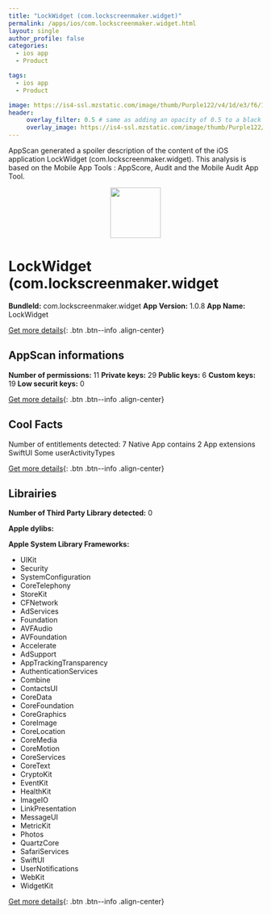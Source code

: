 ```yaml
---
title: "LockWidget (com.lockscreenmaker.widget)"
permalink: /apps/ios/com.lockscreenmaker.widget.html
layout: single
author_profile: false
categories: 
  - ios app 
  - Product 

tags: 
  - ios app 
  - Product 

image: https://is4-ssl.mzstatic.com/image/thumb/Purple122/v4/1d/e3/f6/1de3f6dc-a904-738c-c1e1-0f2a28df6806/AppIcon-1x_U007emarketing-0-10-0-85-220.png/512x512bb.jpg
header: 
     overlay_filter: 0.5 # same as adding an opacity of 0.5 to a black background
     overlay_image: https://is4-ssl.mzstatic.com/image/thumb/Purple122/v4/1d/e3/f6/1de3f6dc-a904-738c-c1e1-0f2a28df6806/AppIcon-1x_U007emarketing-0-10-0-85-220.png/512x512bb.jpg
---
```

AppScan generated a spoiler description of the content of the iOS application LockWidget (com.lockscreenmaker.widget). This analysis is based on the Mobile App Tools : AppScore, Audit and the Mobile Audit App Tool.

  
  
<div style="text-align: center;"><img src="https://is4-ssl.mzstatic.com/image/thumb/Purple122/v4/1d/e3/f6/1de3f6dc-a904-738c-c1e1-0f2a28df6806/AppIcon-1x_U007emarketing-0-10-0-85-220.png/512x512bb.jpg" width="100" height="100"></div>  
  
# LockWidget (com.lockscreenmaker.widget

**BundleId:** com.lockscreenmaker.widget
**App Version:** 1.0.8
**App Name:** LockWidget


[Get more details](/pricing.html){: .btn .btn--info .align-center}  
  
## AppScan informations 

**Number of permissions:** 11
**Private keys:** 29
**Public keys:** 6
**Custom keys:** 19
**Low securit keys:** 0
  
[Get more details](/pricing.html){: .btn .btn--info .align-center}

## Cool Facts

Number of entitlements detected: 7
Native App
contains 2 App extensions
SwiftUI
Some userActivityTypes
  
[Get more details](/pricing.html){: .btn .btn--info .align-center}

## Librairies 
**Number of Third Party Library detected:** 0

**Apple dylibs:**


**Apple System Library Frameworks:**
- UIKit
- Security
- SystemConfiguration
- CoreTelephony
- StoreKit
- CFNetwork
- AdServices
- Foundation
- AVFAudio
- AVFoundation
- Accelerate
- AdSupport
- AppTrackingTransparency
- AuthenticationServices
- Combine
- ContactsUI
- CoreData
- CoreFoundation
- CoreGraphics
- CoreImage
- CoreLocation
- CoreMedia
- CoreMotion
- CoreServices
- CoreText
- CryptoKit
- EventKit
- HealthKit
- ImageIO
- LinkPresentation
- MessageUI
- MetricKit
- Photos
- QuartzCore
- SafariServices
- SwiftUI
- UserNotifications
- WebKit
- WidgetKit


  
[Get more details](/pricing.html){: .btn .btn--info .align-center}

